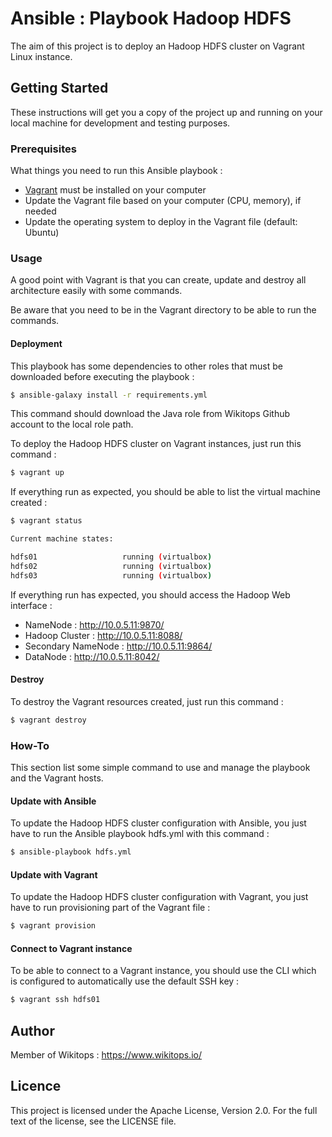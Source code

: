 # Ansible : Playbook Hadoop HDFS

The aim of this project is to deploy an Hadoop HDFS cluster on Vagrant Linux instance.

## Getting Started

These instructions will get you a copy of the project up and running on your local machine for development and testing purposes.

### Prerequisites

What things you need to run this Ansible playbook :

*   [Vagrant](https://www.vagrantup.com/docs/installation/) must be installed on your computer
*   Update the Vagrant file based on your computer (CPU, memory), if needed
*   Update the operating system to deploy in the Vagrant file (default: Ubuntu)

### Usage

A good point with Vagrant is that you can create, update and destroy all architecture easily with some commands.

Be aware that you need to be in the Vagrant directory to be able to run the commands.

#### Deployment

This playbook has some dependencies to other roles that must be downloaded before executing the playbook :

```bash
$ ansible-galaxy install -r requirements.yml
```

This command should download the Java role from Wikitops Github account to the local role path.

To deploy the Hadoop HDFS cluster on Vagrant instances, just run this command :

```bash
$ vagrant up
```

If everything run as expected, you should be able to list the virtual machine created :

```bash
$ vagrant status

Current machine states:

hdfs01                   running (virtualbox)
hdfs02                   running (virtualbox)
hdfs03                   running (virtualbox)
```

If everything run has expected, you should access the Hadoop Web interface :
*   NameNode : http://10.0.5.11:9870/
*   Hadoop Cluster : http://10.0.5.11:8088/
*   Secondary NameNode : http://10.0.5.11:9864/
*   DataNode : http://10.0.5.11:8042/

#### Destroy

To destroy the Vagrant resources created, just run this command :

```bash
$ vagrant destroy
```

### How-To

This section list some simple command to use and manage the playbook and the Vagrant hosts.

#### Update with Ansible

To update the Hadoop HDFS cluster configuration with Ansible, you just have to run the Ansible playbook hdfs.yml with this command :

```bash
$ ansible-playbook hdfs.yml
```

#### Update with Vagrant

To update the Hadoop HDFS cluster configuration with Vagrant, you just have to run provisioning part of the Vagrant file :

```bash
$ vagrant provision
```

#### Connect to Vagrant instance

To be able to connect to a Vagrant instance, you should use the CLI which is configured to automatically use the default SSH key :

```bash
$ vagrant ssh hdfs01
```

## Author

Member of Wikitops : https://www.wikitops.io/

## Licence

This project is licensed under the Apache License, Version 2.0. For the full text of the license, see the LICENSE file.
